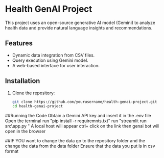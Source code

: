 # Health GenAI Project

This project uses an open-source generative AI model (Gemini) to analyze health data and provide natural language insights and recommendations.

## Features
- Dynamic data integration from CSV files.
- Query execution using Gemini model.
- A web-based interface for user interaction.

## Installation

1. Clone the repository:
   ```bash
   git clone https://github.com/yourusername/health-genai-project.git
   cd health-genai-project

##Running the Code
Obtain a Gemini API key and insert it in the .env file
Open the terminal run "pip install -r requiremnts.txt"
 run "streamlit run src\app.py "
 A local host will appear ctrl+ click on the link then genai bot will open in the browser


 ##IF YOU want to change the data 
 go to the repository folder and the change the data from the data folder 
 Ensure that the data you put is in csv format
